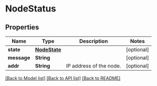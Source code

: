# NodeStatus

## Properties
Name | Type | Description | Notes
------------ | ------------- | ------------- | -------------
**state** | [**NodeState**](NodeState.md) |  | [optional] 
**message** | **String** |  | [optional] 
**addr** | **String** | IP address of the node. | [optional] 

[[Back to Model list]](../README.md#documentation-for-models) [[Back to API list]](../README.md#documentation-for-api-endpoints) [[Back to README]](../README.md)


